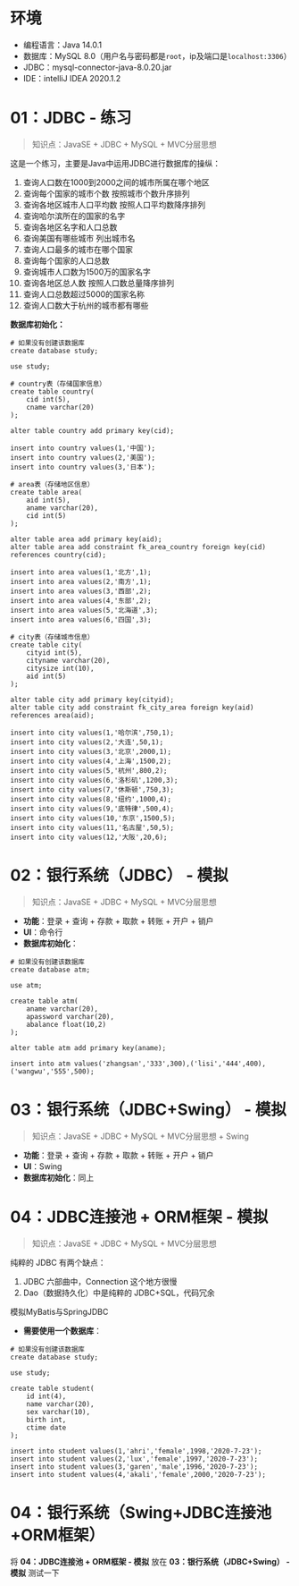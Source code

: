 # 环境

- 编程语言：Java 14.0.1
- 数据库：MySQL 8.0（用户名与密码都是`root`，ip及端口是`localhost:3306`）
- JDBC：mysql-connector-java-8.0.20.jar
- IDE：intelliJ IDEA 2020.1.2

# 01：JDBC - 练习

> 知识点：JavaSE + JDBC + MySQL + MVC分层思想

这是一个练习，主要是Java中运用JDBC进行数据库的操纵：

1. 查询人口数在1000到2000之间的城市所属在哪个地区
2. 查询每个国家的城市个数 按照城市个数升序排列
3. 查询各地区城市人口平均数 按照人口平均数降序排列
4. 查询哈尔滨所在的国家的名字
5. 查询各地区名字和人口总数 
6. 查询美国有哪些城市 列出城市名
7. 查询人口最多的城市在哪个国家
8. 查询每个国家的人口总数
9. 查询城市人口数为1500万的国家名字
10. 查询各地区总人数 按照人口数总量降序排列
11. 查询人口总数超过5000的国家名称
12. 查询人口数大于杭州的城市都有哪些

**数据库初始化：**

```mysql
# 如果没有创建该数据库
create database study;

use study;

# country表（存储国家信息）
create table country(
	cid int(5),
	cname varchar(20)
);

alter table country add primary key(cid);

insert into country values(1,'中国');
insert into country values(2,'美国');
insert into country values(3,'日本');

# area表（存储地区信息）
create table area(
	aid int(5),
	aname varchar(20),
	cid int(5)
);

alter table area add primary key(aid);
alter table area add constraint fk_area_country foreign key(cid) references country(cid);

insert into area values(1,'北方',1);
insert into area values(2,'南方',1);
insert into area values(3,'西部',2);
insert into area values(4,'东部',2);
insert into area values(5,'北海道',3);
insert into area values(6,'四国',3);

# city表（存储城市信息）
create table city(
	cityid int(5),
	cityname varchar(20),
	citysize int(10),
	aid int(5)
);

alter table city add primary key(cityid);
alter table city add constraint fk_city_area foreign key(aid) references area(aid);

insert into city values(1,'哈尔滨',750,1);
insert into city values(2,'大连',50,1);
insert into city values(3,'北京',2000,1);
insert into city values(4,'上海',1500,2);
insert into city values(5,'杭州',800,2);
insert into city values(6,'洛杉矶',1200,3);
insert into city values(7,'休斯顿',750,3);
insert into city values(8,'纽约',1000,4);
insert into city values(9,'底特律',500,4);
insert into city values(10,'东京',1500,5);
insert into city values(11,'名古屋',50,5);
insert into city values(12,'大阪',20,6);
```

# 02：银行系统（JDBC） - 模拟

> 知识点：JavaSE + JDBC + MySQL + MVC分层思想

- **功能**：登录 + 查询 + 存款  + 取款 + 转账 + 开户 + 销户
- **UI**：命令行
- **数据库初始化**：

```mysql
# 如果没有创建该数据库
create database atm;

use atm;

create table atm(
	aname varchar(20),
	apassword varchar(20),
	abalance float(10,2)
);

alter table atm add primary key(aname);

insert into atm values('zhangsan','333',300),('lisi','444',400),('wangwu','555',500);
```

# 03：银行系统（JDBC+Swing） - 模拟

> 知识点：JavaSE + JDBC + MySQL + MVC分层思想 + Swing

- **功能**：登录 + 查询 + 存款  + 取款 + 转账 + 开户 + 销户
- **UI**：Swing
- **数据库初始化**：同上

# 04：JDBC连接池 + ORM框架 - 模拟

> 知识点：JavaSE + JDBC + MySQL + MVC分层思想

纯粹的 JDBC 有两个缺点：

1. JDBC 六部曲中，Connection 这个地方很慢
2. Dao（数据持久化）中是纯粹的 JDBC+SQL，代码冗余

模拟MyBatis与SpringJDBC

- **需要使用一个数据库**：

```mysql
# 如果没有创建该数据库
create database study;

use study;

create table student(
    id int(4),
    name varchar(20),
    sex varchar(10),
    birth int,
    ctime date
);

insert into student values(1,'ahri','female',1998,'2020-7-23');
insert into student values(2,'lux','female',1997,'2020-7-23');
insert into student values(3,'garen','male',1996,'2020-7-23');
insert into student values(4,'akali','female',2000,'2020-7-23');
```

# 04：银行系统（Swing+JDBC连接池+ORM框架）

将 **04：JDBC连接池 + ORM框架 - 模拟** 放在 **03：银行系统（JDBC+Swing） - 模拟** 测试一下